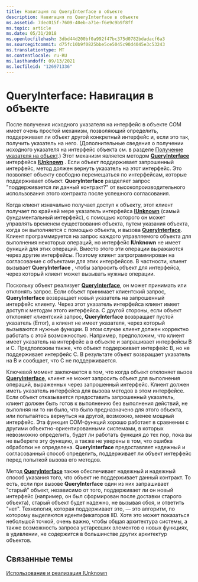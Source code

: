 ```yaml
---
title: Навигация по QueryInterface в объекте
description: Навигация по QueryInterface в объекте
ms.assetid: 7dec015f-7609-40eb-a71e-f6e9c9b9f8ff
ms.topic: article
ms.date: 05/31/2018
ms.openlocfilehash: 3dbd44d200bf0a992f47bc375d0782bdadacf6a3
ms.sourcegitcommit: d75fc10b9f0825bbe5ce5045c90d4045e3c53243
ms.translationtype: MT
ms.contentlocale: ru-RU
ms.lasthandoff: 09/13/2021
ms.locfileid: "126971336"
---
```

# <a name="queryinterface-navigating-in-an-object"></a>QueryInterface: Навигация в объекте

После получения исходного указателя на интерфейс в объекте COM имеет очень простой механизм, позволяющий определить, поддерживает ли объект другой конкретный интерфейс и, если это так, получить указатель на него. (Дополнительные сведения о получении исходного указателя на интерфейс объекта см. в разделе [Получение указателя на объект](getting-a-pointer-to-an-object.md).) Этот механизм является методом [**QueryInterface**](/windows/desktop/api/Unknwn/nf-unknwn-iunknown-queryinterface(q)) интерфейса [**IUnknown**](/windows/desktop/api/Unknwn/nn-unknwn-iunknown) . Если объект поддерживает запрошенный интерфейс, метод должен вернуть указатель на этот интерфейс. Это позволяет объекту свободно перемещаться по интерфейсам, которые поддерживает объект. **QueryInterface** разделяет запрос "поддерживается ли данный контракт?" от высокопроизводительного использования этого контракта после успешного согласования.

Когда клиент изначально получает доступ к объекту, этот клиент получает по крайней мере указатель интерфейса [**IUnknown**](/windows/desktop/api/Unknwn/nn-unknwn-iunknown) (самый фундаментальный интерфейс), с помощью которого он может управлять временем существования объекта, путем указания объекта, когда он выполняется с помощью объекта, и вызова [**QueryInterface**](/windows/desktop/api/Unknwn/nf-unknwn-iunknown-queryinterface(q)). Клиент программируется на запрос каждого управляемого объекта для выполнения некоторых операций, но интерфейс **IUnknown** не имеет функций для этих операций. Вместо этого эти операции выражаются через другие интерфейсы. Поэтому клиент запрограммирован на согласование с объектами для этих интерфейсов. В частности, клиент вызывает **QueryInterface** , чтобы запросить объект для интерфейса, через который клиент может вызывать нужные операции.

Поскольку объект реализует [**QueryInterface**](/windows/desktop/api/Unknwn/nf-unknwn-iunknown-queryinterface(q)), он может принимать или отклонять запрос. Если объект принимает клиентский запрос, **QueryInterface** возвращает новый указатель на запрошенный интерфейс клиенту. Через этот указатель интерфейса клиент имеет доступ к методам этого интерфейса. С другой стороны, если объект отклоняет клиентский запрос, **QueryInterface** возвращает пустой указатель (Error), а клиент не имеет указателя, через который вызываются нужные функции. В этом случае клиент должен корректно работать с этой возможностью. Например, предположим, что клиент имеет указатель на интерфейс а в объекте и запрашивает интерфейсы B и C. Предположим также, что объект поддерживает интерфейс B, но не поддерживает интерфейс C. В результате объект возвращает указатель на B и сообщает, что C не поддерживается.

Ключевой момент заключается в том, что когда объект отклоняет вызов [**QueryInterface**](/windows/desktop/api/Unknwn/nf-unknwn-iunknown-queryinterface(q)), клиент не может запросить объект для выполнения операций, выраженных через запрошенный интерфейс. Клиент должен иметь указатель интерфейса для вызова методов в этом интерфейсе. Если объект отказывается предоставить запрошенный указатель, клиент должен быть готов к выполнению без выполнения действий, не выполняя ни то ни было, что было предназначено для этого объекта, или попытайтесь вернуться на другой, возможно, менее мощный интерфейс. Эта функция COM-функций хорошо работает в сравнении с другими объектно-ориентированными системами, в которых невозможно определить, будет ли работать функция до тех пор, пока вы не выберете эту функцию, а также не уверены в том, что ошибка обработки не определена. **QueryInterface** предоставляет надежный и согласованный способ определить, поддерживает ли объект интерфейс перед попыткой вызова его методов.

Метод [**QueryInterface**](/windows/desktop/api/Unknwn/nf-unknwn-iunknown-queryinterface(q)) также обеспечивает надежный и надежный способ указания того, что объект не поддерживает данный контракт. То есть, если при вызове **QueryInterface** один из них запрашивает "старый" объект, независимо от того, поддерживает ли он новый интерфейс (например, он был сформирован после доставки старого объекта), старый объект будет надежно, не вызывая сбоя, и ответить "нет". Технология, которая поддерживает это, — это алгоритм, по которому выделяются идентификаторов IID. Хотя это может показаться небольшой точкой, очень важно, чтобы общая архитектура системы, а также возможность запроса устаревших элементов о новых функциях, в удивлении, не содержится в большинстве других архитектур объектов.

## <a name="related-topics"></a>Связанные темы

<dl> <dt>

[Использование и реализация IUnknown](using-and-implementing-iunknown.md)
</dt> </dl>

 

 




